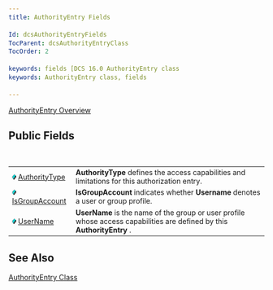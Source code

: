 ```yaml
---
title: AuthorityEntry Fields

Id: dcsAuthorityEntryFields
TocParent: dcsAuthorityEntryClass
TocOrder: 2

keywords: fields [DCS 16.0 AuthorityEntry class
keywords: AuthorityEntry class, fields

---
```


[AuthorityEntry Overview](authority-entry-class.html) 
## Public Fields

<br />


|      |      |
| ---- | ---- |
| <img style="WIDTH: 8px; HEIGHT: 11px" height="11" src="images/field.bmp" width="8" border="0" x-maintain-ratio="TRUE" /> [ AuthorityType](authority-entry-class-authority-type-field.html) | **AuthorityType** defines the access capabilities and limitations for this authorization entry. |
| <img style="WIDTH: 8px; HEIGHT: 11px" height="11" src="images/field.bmp" width="8" border="0" x-maintain-ratio="TRUE" /> [ IsGroupAccount](authority-entry-class-username-field.html) | **IsGroupAccount** indicates whether **Username** denotes a user or group profile. |
| <img height="11" src="images/field.bmp" width="8" border="0" x-maintain-ratio="TRUE" /> [UserName](authority-entry-class-username-field.html) | **UserName** is the name of the group or user profile whose access capabilities are defined by this **AuthorityEntry** . |



## See Also


[AuthorityEntry Class](authority-entry-class.html)

